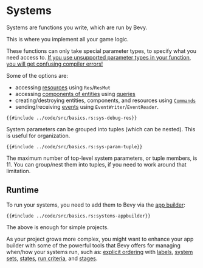 # Systems

Systems are functions you write, which are run by Bevy.

This is where you implement all your game logic.

These functions can only take special parameter types, to specify what you
need access to. [If you use unsupported parameter types in your function,
you will get confusing compiler errors!](../pitfalls/into-system.md)

Some of the options are:
 - accessing [resources](./res.md) using `Res`/`ResMut`
 - accessing [components of entities](./ec.md) using [queries](./queries.md)
 - creating/destroying entities, components, and resources using [`Commands`](./commands.md)
 - sending/receiving [events](./events.md) using `EventWriter`/`EventReader`.

```rust,no_run,noplayground
{{#include ../code/src/basics.rs:sys-debug-res}}
```

System parameters can be grouped into tuples (which can be nested). This is
useful for organization.

```rust,no_run,noplayground
{{#include ../code/src/basics.rs:sys-param-tuple}}
```

The maximum number of top-level system parameters, or tuple members, is 11. You
can group/nest them into tuples, if you need to work around that limitation.

## Runtime

To run your systems, you need to add them to Bevy via the [app builder](./app-builder.md):

```rust,no_run,noplayground
{{#include ../code/src/basics.rs:systems-appbuilder}}
```

The above is enough for simple projects.

As your project grows more complex, you might want to enhance your app builder
with some of the powerful tools that Bevy offers for managing when/how
your systems run, such as: [explicit ordering](./system-order.md) with
[labels](./labels.md), [system sets](./system-sets.md), [states](./states.md),
[run criteria](./run-criteria.md), and [stages](./stages.md).
